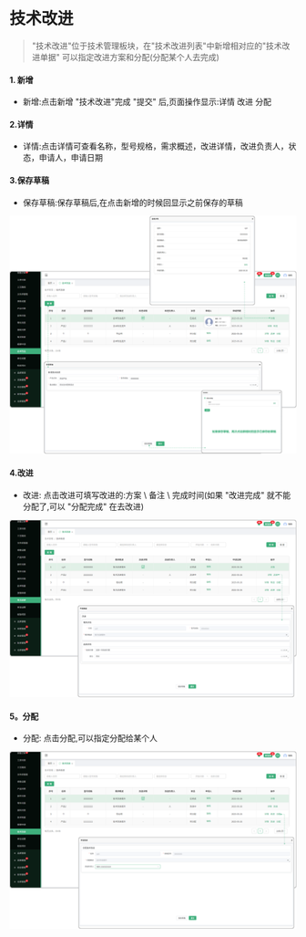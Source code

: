 # 技术改进

> "技术改进"位于技术管理板块，在"技术改进列表"中新增相对应的"技术改进单据" 可以指定改进方案和分配(分配某个人去完成)

#### 1. 新增

* 新增:点击新增 "技术改进"完成 "提交" 后,页面操作显示:详情  改进  分配

#### 2.详情

* 详情:点击详情可查看名称，型号规格，需求概述，改进详情，改进负责人，状态，申请人，申请日期

#### 3.保存草稿

* 保存草稿:保存草稿后,在点击新增的时候回显示之前保存的草稿

![如图所示](../file/jsgj1.png)


#### 4.改进

* 改进: 点击改进可填写改进的:方案 \ 备注 \ 完成时间(如果 "改进完成" 就不能分配了,可以 "分配完成" 在去改进)


![如图所示](../file/jsgj2.png)
 

#### 5。分配

* 分配: 点击分配,可以指定分配给某个人

![如图所示](../file/jsgj3.png)